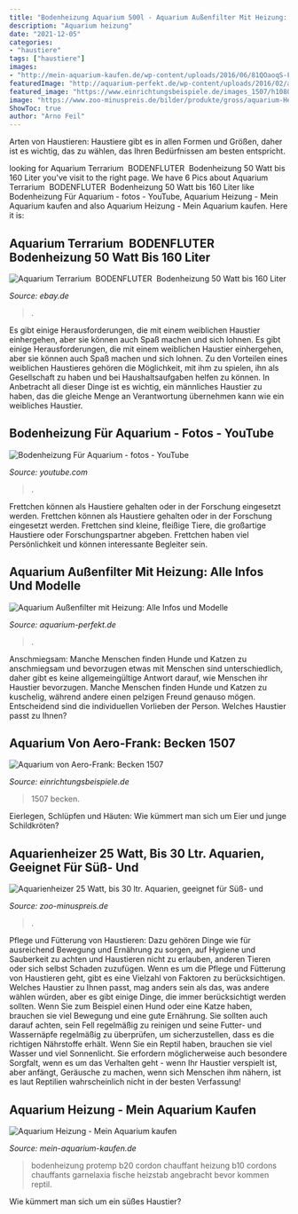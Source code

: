 ```yaml
---
title: "Bodenheizung Aquarium 500l - Aquarium Außenfilter Mit Heizung: Alle Infos Und Modelle"
description: "Aquarium heizung"
date: "2021-12-05"
categories:
- "haustiere"
tags: ["haustiere"]
images:
- "http://mein-aquarium-kaufen.de/wp-content/uploads/2016/06/81QOaoqS-FL._SL1181_.jpg"
featuredImage: "http://aquarium-perfekt.de/wp-content/uploads/2016/02/aquarium_aussenfilter_mit_heizung_eden.jpg"
featured_image: "https://www.einrichtungsbeispiele.de/images_1507/h1080_w1920/aquarium-becken-1507__e7e63d91bc847b4ffb9cf8d66a94a6be.jpg"
image: "https://www.zoo-minuspreis.de/bilder/produkte/gross/aquarium-Heizung-aquarien-heizer-Aquarium-elektronischer-regelheizer-heizung-aquarium-aquarium-regelheizer-aquarium-aussen-heizung_b2.jpg"
ShowToc: true
author: "Arno Feil"
---
```



Arten von Haustieren: Haustiere gibt es in allen Formen und Größen, daher ist es wichtig, das zu wählen, das Ihren Bedürfnissen am besten entspricht.

	

		
looking for Aquarium Terrarium ️ BODENFLUTER ️ Bodenheizung 50 Watt bis 160 Liter you've visit to the right page. We have 6 Pics about Aquarium Terrarium ️ BODENFLUTER ️ Bodenheizung 50 Watt bis 160 Liter like Bodenheizung Für Aquarium - fotos - YouTube, Aquarium Heizung - Mein Aquarium kaufen and also Aquarium Heizung - Mein Aquarium kaufen. Here it is:
		
    
## Aquarium Terrarium ️ BODENFLUTER ️ Bodenheizung 50 Watt Bis 160 Liter

<img loading=lazy src="http://heimtierinsel24.de/Bilder-EBI/315-4-RNH.jpg" onerror="this.onerror=null;this.src='https://tse4.mm.bing.net/th?id=OIP.Str7EqQxKsrWfMrx6zXxSwHaHa&amp;pid=15.1';" alt="Aquarium Terrarium ️ BODENFLUTER ️ Bodenheizung 50 Watt bis 160 Liter">

_Source: ebay.de_

>. 

	

Es gibt einige Herausforderungen, die mit einem weiblichen Haustier einhergehen, aber sie können auch Spaß machen und sich lohnen.
Es gibt einige Herausforderungen, die mit einem weiblichen Haustier einhergehen, aber sie können auch Spaß machen und sich lohnen. Zu den Vorteilen eines weiblichen Haustieres gehören die Möglichkeit, mit ihm zu spielen, ihn als Gesellschaft zu haben und bei Haushaltsaufgaben helfen zu können. In Anbetracht all dieser Dinge ist es wichtig, ein männliches Haustier zu haben, das die gleiche Menge an Verantwortung übernehmen kann wie ein weibliches Haustier.

    
## Bodenheizung Für Aquarium - Fotos - YouTube

<img loading=lazy src="https://i.ytimg.com/vi/gnm5Bl1KNLY/maxresdefault.jpg" onerror="this.onerror=null;this.src='https://tse1.mm.bing.net/th?id=OIP.iZ__Qsvws21F0v5aspXYHwHaEK&amp;pid=15.1';" alt="Bodenheizung Für Aquarium - fotos - YouTube">

_Source: youtube.com_

>. 

	

Frettchen können als Haustiere gehalten oder in der Forschung eingesetzt werden.
Frettchen können als Haustiere gehalten oder in der Forschung eingesetzt werden. Frettchen sind kleine, fleißige Tiere, die großartige Haustiere oder Forschungspartner abgeben. Frettchen haben viel Persönlichkeit und können interessante Begleiter sein.

    
## Aquarium Außenfilter Mit Heizung: Alle Infos Und Modelle

<img loading=lazy src="http://aquarium-perfekt.de/wp-content/uploads/2016/02/aquarium_aussenfilter_mit_heizung_eden.jpg" onerror="this.onerror=null;this.src='https://tse4.mm.bing.net/th?id=OIP.GtZpIbmSLg-5GUv_S8VqbQHaFj&amp;pid=15.1';" alt="Aquarium Außenfilter mit Heizung: Alle Infos und Modelle">

_Source: aquarium-perfekt.de_

>. 

	

Anschmiegsam: Manche Menschen finden Hunde und Katzen zu anschmiegsam und bevorzugen etwas mit
Menschen sind unterschiedlich, daher gibt es keine allgemeingültige Antwort darauf, wie Menschen ihr Haustier bevorzugen. Manche Menschen finden Hunde und Katzen zu kuschelig, während andere einen pelzigen Freund genauso mögen. Entscheidend sind die individuellen Vorlieben der Person. Welches Haustier passt zu Ihnen?

    
## Aquarium Von Aero-Frank: Becken 1507

<img loading=lazy src="https://www.einrichtungsbeispiele.de/images_1507/h1080_w1920/aquarium-becken-1507__e7e63d91bc847b4ffb9cf8d66a94a6be.jpg" onerror="this.onerror=null;this.src='https://tse2.mm.bing.net/th?id=OIP.PypSKYSpKJ0N52uMA-EghQHaFj&amp;pid=15.1';" alt="Aquarium von Aero-Frank: Becken 1507">

_Source: einrichtungsbeispiele.de_

>1507 becken. 

	

Eierlegen, Schlüpfen und Häuten: Wie kümmert man sich um Eier und junge Schildkröten?

    
## Aquarienheizer 25 Watt, Bis 30 Ltr. Aquarien, Geeignet Für Süß- Und

<img loading=lazy src="https://www.zoo-minuspreis.de/bilder/produkte/gross/aquarium-Heizung-aquarien-heizer-Aquarium-elektronischer-regelheizer-heizung-aquarium-aquarium-regelheizer-aquarium-aussen-heizung_b2.jpg" onerror="this.onerror=null;this.src='https://tse1.mm.bing.net/th?id=OIP.qqg9mImlVt2uwgeSQCE19wHaHa&amp;pid=15.1';" alt="Aquarienheizer 25 Watt, bis 30 ltr. Aquarien, geeignet für Süß- und">

_Source: zoo-minuspreis.de_

>. 

	

Pflege und Fütterung von Haustieren: Dazu gehören Dinge wie für ausreichend Bewegung und Ernährung zu sorgen, auf Hygiene und Sauberkeit zu achten und Haustieren nicht zu erlauben, anderen Tieren oder sich selbst Schaden zuzufügen.
Wenn es um die Pflege und Fütterung von Haustieren geht, gibt es eine Vielzahl von Faktoren zu berücksichtigen. Welches Haustier zu Ihnen passt, mag anders sein als das, was andere wählen würden, aber es gibt einige Dinge, die immer berücksichtigt werden sollten. Wenn Sie zum Beispiel einen Hund oder eine Katze haben, brauchen sie viel Bewegung und eine gute Ernährung. Sie sollten auch darauf achten, sein Fell regelmäßig zu reinigen und seine Futter- und Wassernäpfe regelmäßig zu überprüfen, um sicherzustellen, dass es die richtigen Nährstoffe erhält. Wenn Sie ein Reptil haben, brauchen sie viel Wasser und viel Sonnenlicht. Sie erfordern möglicherweise auch besondere Sorgfalt, wenn es um das Verhalten geht - wenn Ihr Haustier verspielt ist, aber anfängt, Geräusche zu machen, wenn sich Menschen ihm nähern, ist es laut Reptilien wahrscheinlich nicht in der besten Verfassung!

    
## Aquarium Heizung - Mein Aquarium Kaufen

<img loading=lazy src="http://mein-aquarium-kaufen.de/wp-content/uploads/2016/06/81QOaoqS-FL._SL1181_.jpg" onerror="this.onerror=null;this.src='https://tse2.mm.bing.net/th?id=OIP.3-7tXA0JMQ5VLAoOUaaWtwHaHa&amp;pid=15.1';" alt="Aquarium Heizung - Mein Aquarium kaufen">

_Source: mein-aquarium-kaufen.de_

>bodenheizung protemp b20 cordon chauffant heizung b10 cordons chauffants garnelaxia fische heizstab angebracht bevor kommen reptil. 

	

Wie kümmert man sich um ein süßes Haustier?

